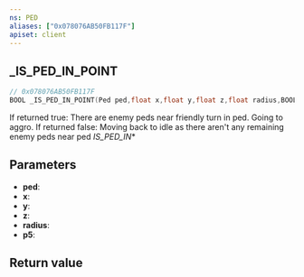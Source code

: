 ```yaml
---
ns: PED
aliases: ["0x078076AB50FB117F"]
apiset: client
---
```

## _IS_PED_IN_POINT

```c
// 0x078076AB50FB117F
BOOL _IS_PED_IN_POINT(Ped ped,float x,float y,float z,float radius,BOOL p5);
```

If returned true: There are enemy peds near friendly turn in ped. Going to aggro.
If returned false: Moving back to idle as there aren't any remaining enemy peds near ped
_IS_PED_IN_*

## Parameters
* **ped**:
* **x**:
* **y**:
* **z**:
* **radius**:
* **p5**:

## Return value